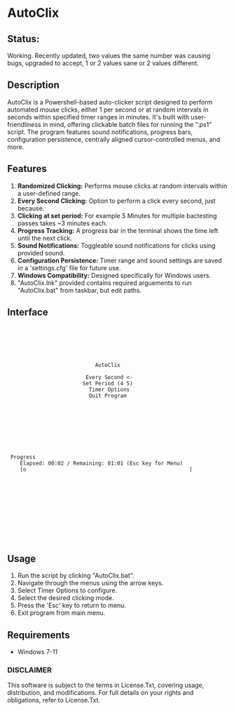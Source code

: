 # AutoClix
## Status:
Working. Recently updated, two values the same number was causing bugs, upgraded to accept, 1 or 2 values sane or 2 values different.

## Description

AutoClix is a Powershell-based auto-clicker script designed to perform automated mouse clicks, either 1 per second or at random intervals in seconds within specified timer ranges in minutes. It's built with user-friendliness in mind, offering clickable batch files for running the ".ps1" script. The program features sound notifications, progress bars, configuration persistence, centrally aligned cursor-controlled menus, and more.

## Features

1. **Randomized Clicking:** Performs mouse clicks at random intervals within a user-defined range.
2. **Every Second Clicking:** Option to perform a click every second, just because.
3. **Clicking at set period:** For example 5 Minutes for multiple bactesting passes takes ~3 minutes each.
3. **Progress Tracking:** A progress bar in the terminal shows the time left until the next click.
4. **Sound Notifications:** Toggleable sound notifications for clicks using provided sound.
5. **Configuration Persistence:** Timer range and sound settings are saved in a 'settings.cfg' file for future use.
6. **Windows Compatibility:** Designed specifically for Windows users.
7. "AutoClix.lnk" provided contains required arguements to run "AutoClix.bat" from taskbar, but edit paths. 

## Interface

```






                            AutoClix

                         Every Second <-
                        Set Period (4 5)
                          Timer Options
                          Quit Program







```
```


 Progress
    Elapsed: 00:02 / Remaining: 01:01 (Esc key for Menu)
    [o                                                    ]                                                                       












```

## Usage

1. Run the script by clicking "AutoClix.bat".
2. Navigate through the menus using the arrow keys.
3. Select Timer Options to configure.
4. Select the desired clicking mode.
5. Press the 'Esc' key to return to menu.
6. Exit program from main menu.

## Requirements

- Windows 7-11

### DISCLAIMER
This software is subject to the terms in License.Txt, covering usage, distribution, and modifications. For full details on your rights and obligations, refer to License.Txt.
